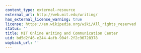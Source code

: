 ```yaml
---
content_type: external-resource
external_url: http://web.mit.edu/writing/
has_external_license_warning: true
license: https://en.wikipedia.org/wiki/All_rights_reserved
status: ''
title: MIT Online Writing and Communication Center
uid: bd5d2f46-e244-4afb-904f-2f2c96728378
wayback_url: ''
---
```

